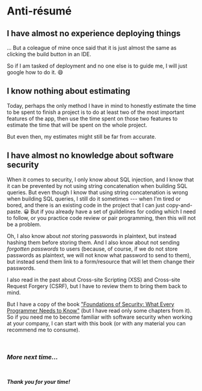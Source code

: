 # Anti-résumé



<!-- [I also think that antiresume matches with this idea of TDD, or writing tests] -->

<!-- 
<small>_(Note: I'm not a sexist. In the following section(s), I'm using the terms 'his', 'him', and 'he' to refer to any human being: male or female, old or young etc..)_</small>
-->










## **I have almost no experience deploying things**

... But a coleague of mine once said that it is just almost the same as clicking the build button in an IDE. 

So if I am tasked of deployment and no one else is to guide me, I will just google how to do it. :smile:


<!--
## **I only have basic knowledge about functional programming**

All I know about functional programming is that there is no assignment statements and that there is heavy use of recursion.
-->



## **I know nothing about estimating**

Today, perhaps the only method I have in mind to honestly estimate the time to be spent to finish a project is to do at least two of the most important features of the app, then use the time spent on those two features to estimate the time that will be spent on the whole project.

But even then, my estimates might still be far from accurate.


## **I have almost no knowledge about software security**

When it comes to security, I only know about SQL injection, and I know that it can be prevented by not using string concatenation when building SQL queries. But even though I know that using string concatenation is wrong when building SQL queries, I still do it sometimes --- when I'm tired or bored, and there is an existing code in the project that I can just copy-and-paste. :grinning: But if you already have a set of guildelines for coding which I need to follow, or you practice code review or pair programming, then this will not be a problem. 

<!-- And I will be happy to work with a teammate who will correct me if I do not follow correct guidelines. -->

Oh, I also know about _not_ storing passwords in plaintext, but instead hashing them before storing them. And I also know about not sending _forgotten passwords_ to users (because, of course, if we do not store passwords as plaintext, we will not know what password to send to them), but instead send them link to a form/resource that will let them change their passwords.

I also read in the past about Cross-site Scripting (XSS) and Cross-site Request Forgery (CSRF), but I have to review them to bring them back to mind.

<!-- 
but I already forgot what they are. All I know is that, to prevent these attacks in an ASP.NET MVC application, we only have to put a _specific_ Attribute in our Controller class or in a function inside a Controller class (I already forgot what that Attribute is), and that we must be cautious about the properties in our Model (or view model) that we expose to our users.
 -->

But I have a copy of the book ["Foundations of Security: What Every Programmer Needs to Know"](https://www.bookdepository.com/Foundations-Security-Christoph-Kern/9781590597842?a_aid=jflaga) (but I have read only some chapters from it). So if you need me to become familiar with software security when working at your company, I can start with this book (or with any material you can recommend me to consume).



<br />


### _**More next time...**_


<br />


**_Thank you for your time!_**


<br />



<!--

## **It's hard for me to stay long with a team who**

I cannot stay long with a team when I sense that it's members have the kind of attitude that sounds  like "I might not be the one to maintain this project, why should I care if its codebase is clean or not!"

Of course I understand that there are existing projects that are very messy already so that is't hard to clean it up.



## **I sometimes get frustrated when I know that something is wrong and I cannot do anything about it**

I will get frustrated sometimes (oftentimes perhaps) when I know that we can do better with things but the team are not doing anything about it.


I would be great if there is a kind of system where a programmer can be able to raise his concerns about the existing codebase if he thinks that there is something wrong in the codebase... and that we do something about it, or at least plan to do something about it... to fix it later... because if a team does not do this, it seems to me that we are being dishonest to our employer, and to our clients.



## **I sometimes think about justice when I see messy code...**

> "Let those who produced messy code be the ones to fix them. Don't give them another new project to start until they fix their mess!... Do you really want them to create another mess?"

Well, I am very bold in saying that because I never experienced being involved in a software project _from the very start of the project_. I only experienced working on software projects that are in the maintenance phase already.

So when I see code that looks like it was abandoned by their creators, I'm torn inside. --- _Why!?... Don't they care?_

But perhaps I should stop thinking like this. I should be [empathetic](http://chadfowler.com/2014/01/19/empathy.html) towards other programmers because I do not know what they have been through while working on the projects with messy codebase. Perhaps they had tight deadlines, and that is the reason why they did not give time cleaning up their mess.

Okay...

I think I can help in fixing messy software... But I'm not [Micheal Feathers](https://www.bookdepository.com/Working-Effectively-with-Legacy-Code-Michael-Feathers/9780131177055?a_aid=jflaga), so if the mess is very big already, you might need someone more skillful than me to help fix it. If the mess is still small, I might be able to help (I hope).



## **I sometimes get frustrated when I know that the codebase of the project I am working on is messy and I cannot do anything about it (and my teammates are not planning to do anything about it)**

> "Do unto others what you want others to do to you."

That's what Jesus said.

If you don't want to hear it from Jesus, hear it from Confucius who said something quite similar:

> "Do not do to others what you do not want others to do to you"

Our master programmers have their own version (or application) of this motto:

> "Always leave the campground cleaner than you found it."

They call that "The Boyscout Rule".

I want to live by that kind of rule. If 
-->


<!--
## **I intend to separate the business rules from the other parts of a software system**

Being influenced by people who promote DDD _(Note: I only know a little about DDD)_, and Clean Architecture, I am the kind of person who _would like to_ focus more on learning about the _domain_ of the business... and to focus on trying to model that domain instead on focusing on the specifics of the frameworks or libraries being used in the software system I am involved in.

If I am hired, I plan to spend at least half of my time (during the first few weeks) learning about the business and half of the time learning about the specific frameworks/libraries/technologies your team is using.

And if your domain is not googleable, or there are no books available to learn about it, then I might need _lots of guidance_ from my fellow programmers who are already familiar with the domain, or from the business people themselves, while learning about your domain.
-->

<!-- 

## **I work very well, even during trying hours, _only if_ there is rapid feedback from the system I am working on**

I'm a patient kind of man, I think, but I sometimes get impatient especially when it takes so much time to fix a problem which I think should be very easy to fix.

This impatience will be bolstered when it takes too long a time before I can be able to see whether the code I just wrote works or not :laughing: --- this is what they call a _slow feedback loop_.

A very long compilation time might be one of the reasons for a very slow feedback.

This problem can be solved if your system allows me to write fast (not slow) unit tests. So this will not be a problem if I can write fast unit tests.

If it takes a lot of time to compile your project, and you want me to be involved in that project, I would like to suggest to the team working on that project to give time to make the critical parts of that project to be unit testable, so that if there are bugs in those critical parts it will not take too much time to fix it.
 -->

<!-- 
If the unit tests of your system run very slow, you might be interested in hiring me to _help_ fix the running time of your unit tests. Please note that I used the word _"help"_ because I will be needing the help of _at least_ one of your developers who is already very familiar with the system whose unit tests' running time you want to fix. It might be possible for me to fix it alone, but it will take way too much time and will give me (and you) too much unecessary frustrations if you allow me to do it alone.
 -->



<!-- 
But, as every adult might have already realized, we do not always get justice in this life. So I intend to help those who experience injustice by helping them fix the mess that was the result of the original creators' abandonment of the system.

But if the creators of the system did not abandon their work, and is still working on it right now, and they know that their project is a mess but do not know how to fix it, I am also willing to _help_ clean up the mess.

I think I can help in fixing messy software... But I'm not [Micheal Feathers](https://www.bookdepository.com/Working-Effectively-with-Legacy-Code-Michael-Feathers/9780131177055?a_aid=jflaga), so if the mess is very big already, you might need someone more skillful than me to help fix it. If it is still small, I might be able to help.



You see, I believe in a personal Designer of the universe --- a Designer who is still cares about his creation (even though his creation do not seem to care about him)

But of course in the real world, that does not always happen.
-->



<!-- 
## **Cannot work on Android projects**

I cannot work on Android projects for my next job because I promised my current employer that I will not be working on an Android project in my next job.


## **Cannot work on Android projects, except...**

I cannot work on Android projects for my next job because I promised my current employer that I will not be working on an Android project in my next job... except when I will be hired in _helping_ decouple your business logic layer from the other parts of you software system, because in that case, I will not be _directly_ involved in working on the _Android-framework-specific_ parts of project.
 -->



<!--
## **I don't know how to do these CQRS and Event Sourcing things**

Even though I think this CQRS thing will have a very important role in software development in the next few years, I do not know how to do this yet. But I will learn about it after I finish the other things that I need to learn.
 -->



<!--
## **I know almost nothing about network programming**

I learned a little bit about this sockets thing in Uncle Bob Martin's ["The Craftsman Series"](/memorabilia/books/the-craftsman-series/), and the 1 hour video ["Network Programming Seminar"](http://cs50.tv/2007/fall/#about,seminars) of CS50 Fall 2007. I will learn more later if time permits.
-->



<!-- 
--------------------
 
<sup id="footnote-1">[[1]](#footnote-indicator-1)</sup> <small>_(I have already forgotten most things I read from this book. But if you have also read this book, you can use some quotes in it to correct me someday when I'm already working with you and I did something wrong. But, of course, if the quote you will use is in disagreement with some of my core values, then I might try to defend myself. :smile: I hope you will also listen during those times when I try to defend myself.)_</small>
 -->


<!--






### I'm the kind of person who is not comfortable accepting praise if I am not very confident about the project I'm working on. 


### Wehn I get frustrated

when i get frustrated I sometimes think this: let those who make the mess be the ones to clean the mess. DOn't let them work on new projects unless they first clean up the mess that they made. If you want other people to clean up the mess that someone else made, be sure to pay him more that what you paid the one who made the mess.






It gives me this feeling that the memebers of the team do not seem to care.

It would be great if your company have this kind of system where I can be able to voice my opinion, for example, when I see something that we are doing which is bad. 

This kind of system will breed trust to each member of the team...


I don't want to play the blaming game because I don't know what my coleauges, managers or employer in the past were experiencings when they decided to do things the way they did them.


If you want to hear examples about this please ask me during the interview.


I understand that there are times when I don't need to ask for permission when I do something which I think will benefit my employers or my coleagues, but I just don't want to play politics, so I have to ask for permission about these things before I get hired.


Examples:

not decoupled code that I need to test

using RxJava










### I almost wanted to give up on software development in the past

In my first job, I was very excited

  -  leaned about twitter ...


In my second job


So i will not work with you unless I'll be working in a new project where I will have influence about he structure/architecture of the project, or I will be working on an existing project that does not look like it was abandoned by it's designers, or I will be fixing an existing mess.... AND I can mentor the next person that will someday take care of the project I am currently working on (Or the current best designers in you company will mentor me)


Being influenced by people who promote DDD (Note: I only know a little about DDD), I already got past being a framework-focused developer to being a business-model-focused developer.

If your team is still in the stage of being framework-focused, I might not work well with them. Except maybe if you want someone to be influential into making your team business-focused.




### I have a hidden agenda

I want to help spread this idea of professionalism in the sovtware development comunity.



--------------------


**_If you are looking for my [Resum&eacute;](/resume), you can view it [here](/resume)_**



 -->